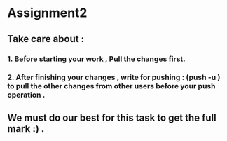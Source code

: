 # Assignment2

## Take care about :
### 1. Before starting your work , Pull the changes first.

### 2. After finishing your changes , write for pushing : (push -u ) to pull the other changes from other users before your push operation .

## We must do our best for this task to get the full mark :) .
